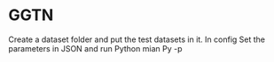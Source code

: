 # GGTN
Create a dataset folder and put the test datasets in it. In config Set the parameters in JSON and run Python mian Py -p
